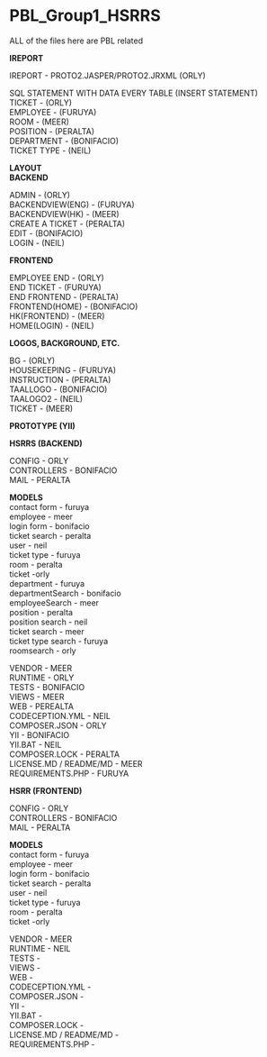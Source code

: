 # PBL_Group1_HSRRS

ALL of the files here are PBL related

**IREPORT**

IREPORT - PROTO2.JASPER/PROTO2.JRXML (ORLY)

SQL STATEMENT WITH DATA EVERY TABLE (INSERT STATEMENT)<BR>
TICKET - (ORLY)<BR>
EMPLOYEE - (FURUYA)<BR>
ROOM - (MEER)<BR>
POSITION - (PERALTA)<BR>
DEPARTMENT - (BONIFACIO)<BR>
TICKET TYPE - (NEIL)<BR>

**LAYOUT**<BR>
**BACKEND**

ADMIN - (ORLY)<BR>
BACKENDVIEW(ENG) - (FURUYA)<BR>
BACKENDVIEW(HK) - (MEER)<BR>
CREATE A TICKET - (PERALTA)<BR>
EDIT - (BONIFACIO)<BR>
LOGIN - (NEIL)<BR>

**FRONTEND**

EMPLOYEE END - (ORLY)<BR>
END TICKET - (FURUYA)<BR>
END FRONTEND - (PERALTA)<BR>
FRONTEND(HOME) - (BONIFACIO)<BR>
HK(FRONTEND) - (MEER)<BR>
HOME(LOGIN) - (NEIL)<BR>

**LOGOS, BACKGROUND, ETC.**

BG - (ORLY)<BR>
HOUSEKEEPING - (FURUYA)<BR>
INSTRUCTION - (PERALTA)<BR>
TAALLOGO - (BONIFACIO)<BR>
TAALOGO2 - (NEIL)<BR>
TICKET - (MEER)<BR>

**PROTOTYPE (YII)**

**HSRRS (BACKEND)**

CONFIG - ORLY<BR>
CONTROLLERS - BONIFACIO<BR>
MAIL - PERALTA<BR>

**MODELS**<br>
contact form -  furuya<br>
employee - meer<br>
login form - bonifacio<br>
ticket search - peralta<br>
user - neil<br>
ticket type - furuya<br>
room - peralta<br>
ticket -orly<br>
department - furuya <br>
departmentSearch - bonifacio<br>
employeeSearch - meer<br>
position - peralta<br>
position search  - neil<br>
ticket search - meer<br>
ticket type search - furuya<br>
roomsearch - orly<br>


VENDOR - MEER<BR>
RUNTIME - ORLY<BR>
TESTS - BONIFACIO<BR>
VIEWS - MEER<BR>
WEB - PEREALTA<BR>
CODECEPTION.YML - NEIL<BR>
COMPOSER.JSON - ORLY<BR>
YII - BONIFACIO<BR>
YII.BAT - NEIL<BR>
COMPOSER.LOCK - PERALTA<BR>
LICENSE.MD / README/MD - MEER<BR>
REQUIREMENTS.PHP - FURUYA<BR>

**HSRR (FRONTEND)**

CONFIG - ORLY<BR>
CONTROLLERS - BONIFACIO<BR>
MAIL - PERALTA<BR>

**MODELS**<br>
contact form -  furuya<br>
employee - meer<br>
login form - bonifacio<br>
ticket search - peralta<br>
user - neil<br>
ticket type - furuya<br>
room - peralta<br>
ticket -orly<br>


VENDOR - MEER<BR>
RUNTIME - NEIL<BR>
TESTS - <BR>
VIEWS -  <BR>
WEB - <BR>
CODECEPTION.YML - <BR>
COMPOSER.JSON - <BR>
YII - <BR>
YII.BAT - <BR>
COMPOSER.LOCK - <BR>
LICENSE.MD / README/MD - <BR>
REQUIREMENTS.PHP - <BR>
